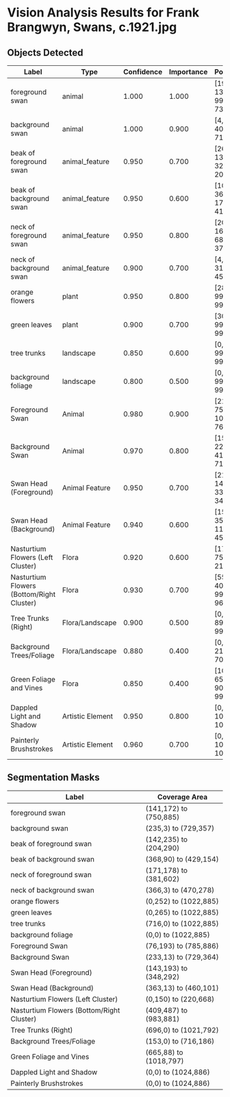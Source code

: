 # Vision Analysis Results for Frank Brangwyn, Swans, c.1921.jpg

## Objects Detected

| Label | Type | Confidence | Importance | Position |
|-------|------|------------|------------|----------|
| foreground swan | animal | 1.000 | 1.000 | [195, 138, 999, 733] |
| background swan | animal | 1.000 | 0.900 | [4, 230, 404, 712] |
| beak of foreground swan | animal_feature | 0.950 | 0.700 | [266, 139, 328, 200] |
| beak of background swan | animal_feature | 0.950 | 0.600 | [102, 360, 174, 419] |
| neck of foreground swan | animal_feature | 0.950 | 0.800 | [201, 167, 680, 373] |
| neck of background swan | animal_feature | 0.900 | 0.700 | [4, 358, 314, 459] |
| orange flowers | plant | 0.950 | 0.800 | [285, 0, 999, 999] |
| green leaves | plant | 0.900 | 0.700 | [300, 0, 999, 999] |
| tree trunks | landscape | 0.850 | 0.600 | [0, 700, 999, 999] |
| background foliage | landscape | 0.800 | 0.500 | [0, 0, 999, 999] |
| Foreground Swan | Animal | 0.980 | 0.900 | [218, 75, 1000, 767] |
| Background Swan | Animal | 0.970 | 0.800 | [15, 228, 411, 712] |
| Swan Head (Foreground) | Animal Feature | 0.950 | 0.700 | [218, 140, 330, 340] |
| Swan Head (Background) | Animal Feature | 0.940 | 0.600 | [15, 355, 115, 450] |
| Nasturtium Flowers (Left Cluster) | Flora | 0.920 | 0.600 | [170, 0, 755, 215] |
| Nasturtium Flowers (Bottom/Right Cluster) | Flora | 0.930 | 0.700 | [550, 400, 995, 960] |
| Tree Trunks (Right) | Flora/Landscape | 0.900 | 0.500 | [0, 680, 895, 998] |
| Background Trees/Foliage | Flora/Landscape | 0.880 | 0.400 | [0, 150, 210, 700] |
| Green Foliage and Vines | Flora | 0.850 | 0.400 | [100, 650, 900, 995] |
| Dappled Light and Shadow | Artistic Element | 0.950 | 0.800 | [0, 0, 1000, 1000] |
| Painterly Brushstrokes | Artistic Element | 0.960 | 0.700 | [0, 0, 1000, 1000] |

## Segmentation Masks

| Label | Coverage Area |
|-------|---------------|
| foreground swan | (141,172) to (750,885) |
| background swan | (235,3) to (729,357) |
| beak of foreground swan | (142,235) to (204,290) |
| beak of background swan | (368,90) to (429,154) |
| neck of foreground swan | (171,178) to (381,602) |
| neck of background swan | (366,3) to (470,278) |
| orange flowers | (0,252) to (1022,885) |
| green leaves | (0,265) to (1022,885) |
| tree trunks | (716,0) to (1022,885) |
| background foliage | (0,0) to (1022,885) |
| Foreground Swan | (76,193) to (785,886) |
| Background Swan | (233,13) to (729,364) |
| Swan Head (Foreground) | (143,193) to (348,292) |
| Swan Head (Background) | (363,13) to (460,101) |
| Nasturtium Flowers (Left Cluster) | (0,150) to (220,668) |
| Nasturtium Flowers (Bottom/Right Cluster) | (409,487) to (983,881) |
| Tree Trunks (Right) | (696,0) to (1021,792) |
| Background Trees/Foliage | (153,0) to (716,186) |
| Green Foliage and Vines | (665,88) to (1018,797) |
| Dappled Light and Shadow | (0,0) to (1024,886) |
| Painterly Brushstrokes | (0,0) to (1024,886) |
